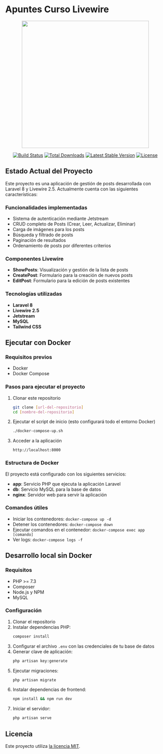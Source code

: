 # Apuntes Curso Livewire

<p align="center"><a href="https://laravel.com" target="_blank"><img src="https://raw.githubusercontent.com/laravel/art/master/logo-lockup/5%20SVG/2%20CMYK/1%20Full%20Color/laravel-logolockup-cmyk-red.svg" width="400"></a></p>

<p align="center">
<a href="https://travis-ci.org/laravel/framework"><img src="https://travis-ci.org/laravel/framework.svg" alt="Build Status"></a>
<a href="https://packagist.org/packages/laravel/framework"><img src="https://img.shields.io/packagist/dt/laravel/framework" alt="Total Downloads"></a>
<a href="https://packagist.org/packages/laravel/framework"><img src="https://img.shields.io/packagist/v/laravel/framework" alt="Latest Stable Version"></a>
<a href="https://packagist.org/packages/laravel/framework"><img src="https://img.shields.io/packagist/l/laravel/framework" alt="License"></a>
</p>

## Estado Actual del Proyecto

Este proyecto es una aplicación de gestión de posts desarrollada con Laravel 8 y Livewire 2.5. Actualmente cuenta con las siguientes características:

### Funcionalidades implementadas

- Sistema de autenticación mediante Jetstream
- CRUD completo de Posts (Crear, Leer, Actualizar, Eliminar)
- Carga de imágenes para los posts
- Búsqueda y filtrado de posts
- Paginación de resultados
- Ordenamiento de posts por diferentes criterios

### Componentes Livewire

- **ShowPosts**: Visualización y gestión de la lista de posts
- **CreatePost**: Formulario para la creación de nuevos posts
- **EditPost**: Formulario para la edición de posts existentes

### Tecnologías utilizadas

- **Laravel 8**
- **Livewire 2.5**
- **Jetstream**
- **MySQL**
- **Tailwind CSS**

## Ejecutar con Docker

### Requisitos previos

- Docker
- Docker Compose

### Pasos para ejecutar el proyecto

1. Clonar este repositorio
   ```bash
   git clone [url-del-repositorio]
   cd [nombre-del-repositorio]
   ```

2. Ejecutar el script de inicio (esto configurará todo el entorno Docker)
   ```bash
   ./docker-compose-up.sh
   ```

3. Acceder a la aplicación
   ```
   http://localhost:8000
   ```

### Estructura de Docker

El proyecto está configurado con los siguientes servicios:

- **app**: Servicio PHP que ejecuta la aplicación Laravel
- **db**: Servicio MySQL para la base de datos
- **nginx**: Servidor web para servir la aplicación

### Comandos útiles

- Iniciar los contenedores: `docker-compose up -d`
- Detener los contenedores: `docker-compose down`
- Ejecutar comandos en el contenedor: `docker-compose exec app [comando]`
- Ver logs: `docker-compose logs -f`

## Desarrollo local sin Docker

### Requisitos

- PHP >= 7.3
- Composer
- Node.js y NPM
- MySQL

### Configuración

1. Clonar el repositorio
2. Instalar dependencias PHP:
   ```bash
   composer install
   ```
3. Configurar el archivo `.env` con las credenciales de tu base de datos
4. Generar clave de aplicación:
   ```bash
   php artisan key:generate
   ```
5. Ejecutar migraciones:
   ```bash
   php artisan migrate
   ```
6. Instalar dependencias de frontend:
   ```bash
   npm install && npm run dev
   ```
7. Iniciar el servidor:
   ```bash
   php artisan serve
   ```

## Licencia

Este proyecto utiliza [la licencia MIT](https://opensource.org/licenses/MIT).
